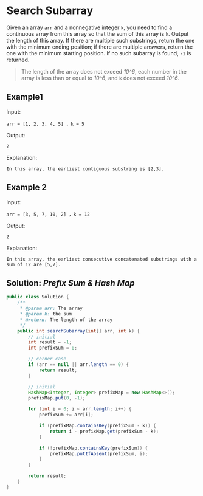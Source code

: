 # Search Subarray
Given an array `arr` and a nonnegative integer `k`, you need to find a continuous array from this array so that the sum of this array is `k`. Output the length of this array. If there are multiple such substrings, return the one with the minimum ending position; if there are multiple answers, return the one with the minimum starting position. If no such subarray is found, `-1` is returned.

>The length of the array does not exceed *10^6*, each number in the array is less than or equal to *10^6*, and `k` does not exceed *10^6*.

## Example1
Input:
```
arr = [1, 2, 3, 4, 5] ，k = 5

```
Output:
```
2

```
Explanation:
```
In this array, the earliest contiguous substring is [2,3].

```

## Example 2
Input:
```
arr = [3, 5, 7, 10, 2] ，k = 12

```
Output:
```
2

```
Explanation:
```
In this array, the earliest consecutive concatenated substrings with a sum of 12 are [5,7].

```

## Solution: *Prefix Sum & Hash Map*
```java
public class Solution {
    /**
     * @param arr: The array
     * @param k: the sum
     * @return: The length of the array
     */
    public int searchSubarray(int[] arr, int k) {
        // initial
        int result = -1;
        int prefixSum = 0;

        // corner case
        if (arr == null || arr.length == 0) {
            return result;
        }

        // initial
        HashMap<Integer, Integer> prefixMap = new HashMap<>();
        prefixMap.put(0, -1);

        for (int i = 0; i < arr.length; i++) {
            prefixSum += arr[i];

            if (prefixMap.containsKey(prefixSum - k)) {
                return i - prefixMap.get(prefixSum - k);
            }

            if (!prefixMap.containsKey(prefixSum)) {
                prefixMap.putIfAbsent(prefixSum, i);
            }
        }

        return result;
    }
}
```
